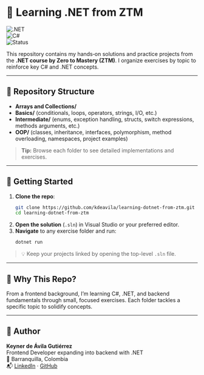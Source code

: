 # 🧠 Learning .NET from ZTM

![.NET](https://img.shields.io/badge/.NET-8.0-blueviolet?logo=.net)  
![C#](https://img.shields.io/badge/C%23-learning-blue?logo=csharp)  
![Status](https://img.shields.io/badge/progress-ongoing-yellow)

This repository contains my hands‑on solutions and practice projects from the **.NET course by Zero to Mastery (ZTM)**. I organize exercises by topic to reinforce key C# and .NET concepts.

---

## 📁 Repository Structure

- **Arrays and Collections/**  
- **Basics/** (conditionals, loops, operators, strings, I/O, etc.)  
- **Intermediate/** (enums, exception handling, structs, switch expressions, methods arguments, etc.)  
- **OOP/** (classes, inheritance, interfaces, polymorphism, method overloading, namespaces, project examples)

> **Tip:** Browse each folder to see detailed implementations and exercises.

---

## 🚀 Getting Started

1. **Clone the repo**:
   ```bash
   git clone https://github.com/kdeavila/learning-dotnet-from-ztm.git
   cd learning-dotnet-from-ztm
   ```
2. **Open the solution** (`.sln`) in Visual Studio or your preferred editor.
3. **Navigate** to any exercise folder and run:
   ```bash
   dotnet run
   ```

> 💡 Keep your projects linked by opening the top-level `.sln` file.

---

## 🧠 Why This Repo?

From a frontend background, I’m learning C#, .NET, and backend fundamentals through small, focused exercises. Each folder tackles a specific topic to solidify concepts.

---

## 👤 Author

**Keyner de Ávila Gutiérrez**  
Frontend Developer expanding into backend with .NET  
📍 Barranquilla, Colombia  
📬 [LinkedIn](https://www.linkedin.com/in/kdeavila9) · [GitHub](https://github.com/kdeavila)

